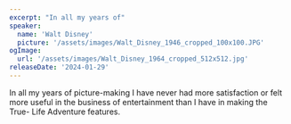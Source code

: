 ```yaml
---
excerpt: "In all my years of"
speaker:
  name: 'Walt Disney'
  picture: '/assets/images/Walt_Disney_1946_cropped_100x100.JPG'
ogImage:
  url: '/assets/images/Walt_Disney_1964_cropped_512x512.jpg'
releaseDate: '2024-01-29'
---
```


In all my years of picture-making I have never had more satisfaction or felt more useful in the business of entertainment than I have in making the True- Life Adventure features.
